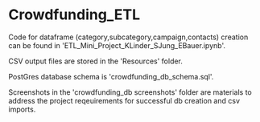 # Crowdfunding_ETL


Code for dataframe (category,subcategory,campaign,contacts) creation can be found in 'ETL_Mini_Project_KLinder_SJung_EBauer.ipynb'.

CSV output files are stored in the 'Resources' folder.

PostGres database schema is 'crowdfunding_db_schema.sql'.

Screenshots in the 'crowdfunding_db screenshots' folder are materials to address the project reqeuirements for successful db creation and csv imports. 
